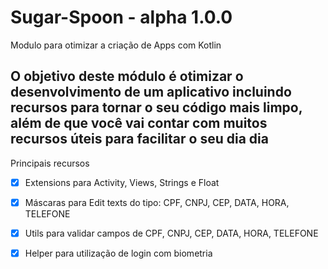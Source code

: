 # Sugar-Spoon - alpha 1.0.0
Modulo para otimizar a criação de Apps com Kotlin

## O objetivo deste módulo é otimizar o desenvolvimento de um aplicativo incluindo recursos para tornar o seu código mais limpo, além de que você vai contar com muitos recursos úteis para facilitar o seu dia dia

Principais recursos
- [X] Extensions para Activity, Views, Strings e Float
- [X] Máscaras para Edit texts do tipo: CPF, CNPJ, CEP, DATA, HORA, TELEFONE
- [X] Utils para validar campos de CPF, CNPJ, CEP, DATA, HORA, TELEFONE
- [X] Helper para utilização de login com biometria


